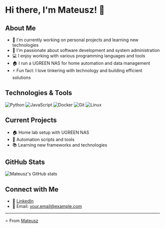 # Hi there, I'm Mateusz! 👋

## About Me
- 🔭 I'm currently working on personal projects and learning new technologies
- 🌱 I'm passionate about software development and system administration
- 💻 I enjoy working with various programming languages and tools
- 🏠 I run a UGREEN NAS for home automation and data management
- ⚡ Fun fact: I love tinkering with technology and building efficient solutions

## Technologies & Tools
![Python](https://img.shields.io/badge/-Python-3776AB?style=flat-square&logo=Python&logoColor=white)
![JavaScript](https://img.shields.io/badge/-JavaScript-F7DF1E?style=flat-square&logo=JavaScript&logoColor=black)
![Docker](https://img.shields.io/badge/-Docker-2496ED?style=flat-square&logo=Docker&logoColor=white)
![Git](https://img.shields.io/badge/-Git-F05032?style=flat-square&logo=Git&logoColor=white)
![Linux](https://img.shields.io/badge/-Linux-FCC624?style=flat-square&logo=Linux&logoColor=black)

## Current Projects
- 🏠 Home lab setup with UGREEN NAS
- 🔧 Automation scripts and tools
- 📚 Learning new frameworks and technologies

## GitHub Stats
![Mateusz's GitHub stats](https://github-readme-stats.vercel.app/api?username=YOUR_GITHUB_USERNAME&show_icons=true&theme=dark)

## Connect with Me
- 💼 [LinkedIn](https://linkedin.com/in/your-linkedin)
- 📧 Email: your.email@example.com

---
⭐️ From [Mateusz](https://github.com/YOUR_GITHUB_USERNAME)
